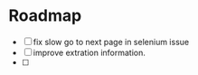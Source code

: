 # Roadmap
- [ ] fix slow go to next page in selenium issue
- [ ] improve extration information.
- [ ] 